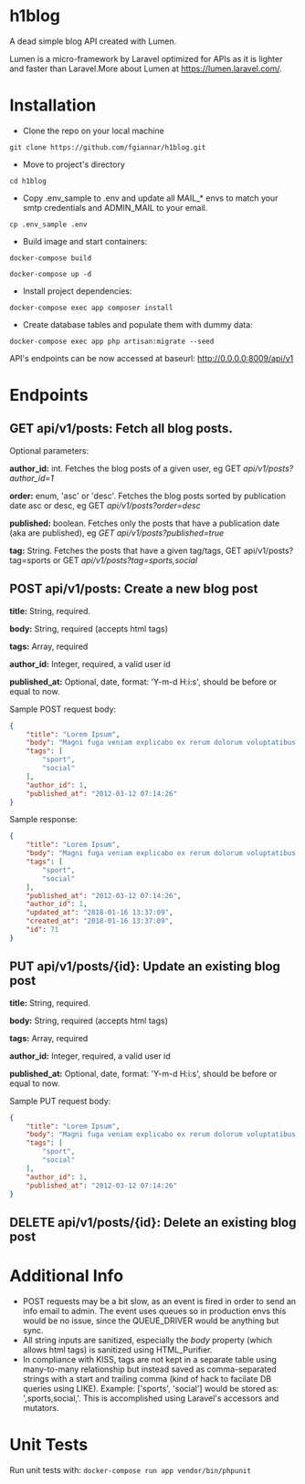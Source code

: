 # h1blog
A dead simple blog API created with Lumen.

Lumen is a micro-framework by Laravel optimized for APIs as it is lighter and faster than Laravel.More about Lumen at https://lumen.laravel.com/.

# Installation
- Clone the repo on your local machine

```git clone https://github.com/fgiannar/h1blog.git```
- Move to project's directory

```cd h1blog```
- Copy .env_sample  to .env and update all MAIL_* envs to match your smtp credentials and ADMIN_MAIL to your email.

```cp .env_sample .env```
- Build image and start containers:

```docker-compose build```

```docker-compose up -d```
- Install project dependencies:

```docker-compose exec app composer install```
- Create database tables and populate them with dummy data:

```docker-compose exec app php artisan:migrate --seed```

API's endpoints can be now accessed at baseurl: http://0.0.0.0:8009/api/v1

# Endpoints
## **GET api/v1/posts:** Fetch all blog posts.
Optional parameters:

**author_id:** int. Fetches the blog posts of a given user, eg GET *api/v1/posts?author_id=1*

**order:** enum, 'asc' or 'desc'. Fetches the blog posts sorted by publication date asc or desc, eg GET *api/v1/posts?order=desc*

**published:** boolean. Fetches only the posts that have a publication date (aka are published), eg *GET api/v1/posts?published=true*

**tag:** String. Fetches the posts that have a given tag/tags, GET api/v1/posts?tag=sports or GET *api/v1/posts?tag=sports,social*

## **POST api/v1/posts:** Create a new blog post
**title:** String, required.

**body:** String, required (accepts html tags)

**tags:** Array, required

**author_id:** Integer, required, a valid user id

**published_at:** Optional, date, format: 'Y-m-d H:i:s', should be before or equal to now.

Sample POST request body:
```json
{
    "title": "Lorem Ipsum",
    "body": "Magni fuga veniam explicabo ex rerum dolorum voluptatibus. Officiis quia labore atque natus at. Et sed maiores consequuntur perferendis maxime mollitia odit.",
    "tags": [
        "sport",
        "social"
    ],
    "author_id": 1,
    "published_at": "2012-03-12 07:14:26"
}
```
Sample response:
```json
{
    "title": "Lorem Ipsum",
    "body": "Magni fuga veniam explicabo ex rerum dolorum voluptatibus. Officiis quia labore atque natus at. Et sed maiores consequuntur perferendis maxime mollitia odit.",
    "tags": [
        "sport",
        "social"
    ],
    "published_at": "2012-03-12 07:14:26",
    "author_id": 1,
    "updated_at": "2018-01-16 13:37:09",
    "created_at": "2018-01-16 13:37:09",
    "id": 71
}
```

## **PUT api/v1/posts/{id}:** Update an existing blog post
**title:** String, required.

**body:** String, required (accepts html tags)

**tags:** Array, required

**author_id:** Integer, required, a valid user id

**published_at:** Optional, date, format: 'Y-m-d H:i:s', should be before or equal to now.

Sample PUT request body:
```json
{
    "title": "Lorem Ipsum",
    "body": "Magni fuga veniam explicabo ex rerum dolorum voluptatibus. Officiis quia labore atque natus at. Et sed maiores consequuntur perferendis maxime mollitia odit.",
    "tags": [
        "sport",
        "social"
    ],
    "author_id": 1,
    "published_at": "2012-03-12 07:14:26"
}
```

## **DELETE api/v1/posts/{id}:** Delete an existing blog post

# Additional Info
- POST requests may be a bit slow, as an event is fired in order to send an info email to admin. The event uses queues so in production envs
this would be no issue, since the QUEUE_DRIVER would be anything but sync.
- All string inputs are sanitized, especially the _body_ property (which allows html tags) is sanitized using HTML_Purifier.
- In compliance with KISS, tags are not kept in a separate table using many-to-many relationship but instead saved as comma-separated
strings with a start and trailing comma (kind of hack to facilate DB queries using LIKE). Example: ['sports', 'social'] would be
stored as: ',sports,social,'. This is accomplished using Laravel's accessors and mutators.

# Unit Tests
Run unit tests with:
```docker-compose run app vendor/bin/phpunit```
